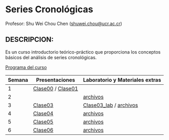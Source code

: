 # Series Cronológicas

Profesor: Shu Wei Chou Chen (<shuwei.chou@ucr.ac.cr>)

## DESCRIPCION:

Es un curso introductorio teórico-práctico que proporciona los conceptos
básicos del análisis de series cronológicas.

[Programa del
curso](https://shuwei325.github.io/SP1633-II22/SP1633-programa.pdf)

| Semana | Presentaciones                                                                                                                    | Laboratorio y Materiales extras                                                                                                           |
|------------|------------|------------------------------------------------|
| 1      | [Clase00](https://shuwei325.github.io/SP1633-II22/Clase00.html) / [Clase01](https://shuwei325.github.io/SP1633-II22/Clase01.html) |                                                                                                                                           |
| 2      |                                                                                                                                   | [archivos](https://shuwei325.github.io/SP1633-II22/Clase02.zip)                                                                           |
| 3      | [Clase03](https://shuwei325.github.io/SP1633-II22/Clase03.html)                                                                   | [Clase03_lab](https://shuwei325.github.io/SP1633-II22/Clase03_lab.html) / [archivos](https://shuwei325.github.io/SP1633-II22/Clase03.zip) |
| 4      | [Clase04](https://shuwei325.github.io/SP1633-II22/Clase04.html)                                                                   | [archivos](https://shuwei325.github.io/SP1633-II22/Clase04_lab.zip)                                                                       |
| 5      | [Clase05](https://shuwei325.github.io/SP1633-II22/Clase05.html)                                                                   | [archivos](https://shuwei325.github.io/SP1633-II22/Clase05_lab.zip)                                                                       |
| 6      | [Clase06](https://shuwei325.github.io/SP1633-II22/Clase06.html)                                                                   | [archivos](https://shuwei325.github.io/SP1633-II22/Clase06_lab.zip)                                                                       |
